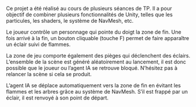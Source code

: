 Ce projet a été réalisé au cours de plusieurs séances de TP. Il a pour objectif de combiner plusieurs fonctionnalités de Unity, telles que les particules, les shaders, le système de NavMesh, etc.

Le joueur contrôle un personnage qui pointe du doigt la zone de fin. Une fois arrivé à la fin, un bouton cliquable (touche F) permet de faire apparaître un éclair suivi de flammes.

La zone de jeu comporte également des pièges qui déclenchent des éclairs. L’ensemble de la scène est généré aléatoirement au lancement, il est donc possible que le joueur ou l’agent IA se retrouve bloqué. N’hésitez pas à relancer la scène si cela se produit.

L’agent IA se déplace automatiquement vers la zone de fin en évitant les flammes et les arbres grâce au système de NavMesh. S’il est frappé par un éclair, il est renvoyé à son point de départ.
